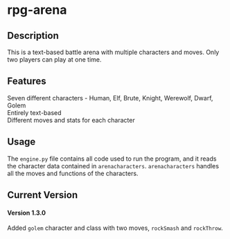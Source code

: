 # rpg-arena
###

## Description
This is a text-based battle arena with multiple characters and moves. 
Only two players can play at one time.

## Features
Seven different characters - Human, Elf, Brute, Knight, Werewolf, Dwarf, Golem\
Entirely text-based\
Different moves and stats for each character

## Usage
The `engine.py` file contains all code used to run the program, and it reads the character data 
contained in `arenacharacters`. `arenacharacters` handles all the moves and functions of the characters.

## Current Version
#### Version 1.3.0
Added `golem` character and class with two moves, `rockSmash` and `rockThrow`.
